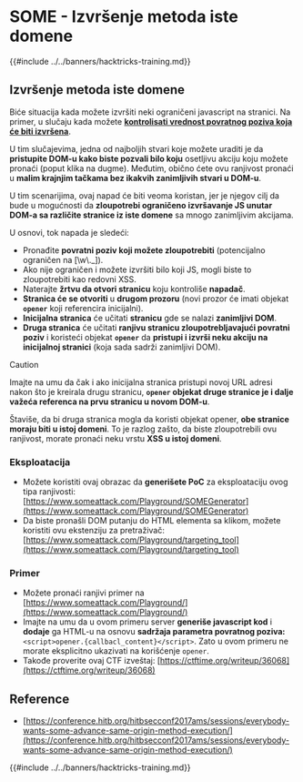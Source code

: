 # SOME - Izvršenje metoda iste domene

{{#include ../../banners/hacktricks-training.md}}

## Izvršenje metoda iste domene

Biće situacija kada možete izvršiti neki ograničeni javascript na stranici. Na primer, u slučaju kada možete [**kontrolisati vrednost povratnog poziva koja će biti izvršena**](./#javascript-function).

U tim slučajevima, jedna od najboljih stvari koje možete uraditi je da **pristupite DOM-u kako biste pozvali bilo koju** osetljivu akciju koju možete pronaći (poput klika na dugme). Međutim, obično ćete ovu ranjivost pronaći u **malim krajnjim tačkama bez ikakvih zanimljivih stvari u DOM-u**.

U tim scenarijima, ovaj napad će biti veoma koristan, jer je njegov cilj da bude u mogućnosti da **zloupotrebi ograničeno izvršavanje JS unutar DOM-a sa različite stranice iz iste domene** sa mnogo zanimljivim akcijama.

U osnovi, tok napada je sledeći:

- Pronađite **povratni poziv koji možete zloupotrebiti** (potencijalno ograničen na \[\w\\.\_]).
- Ako nije ograničen i možete izvršiti bilo koji JS, mogli biste to zloupotrebiti kao redovni XSS.
- Naterajte **žrtvu da otvori stranicu** koju kontroliše **napadač**.
- **Stranica će se otvoriti** u **drugom prozoru** (novi prozor će imati objekat **`opener`** koji referencira inicijalni).
- **Inicijalna stranica** će učitati **stranicu** gde se nalazi **zanimljivi DOM**.
- **Druga stranica** će učitati **ranjivu stranicu zloupotrebljavajući povratni poziv** i koristeći objekat **`opener`** da **pristupi i izvrši neku akciju na inicijalnoj stranici** (koja sada sadrži zanimljivi DOM).

> [!CAUTION]
> Imajte na umu da čak i ako inicijalna stranica pristupi novoj URL adresi nakon što je kreirala drugu stranicu, **`opener` objekat druge stranice je i dalje važeća referenca na prvu stranicu u novom DOM-u**.
>
> Štaviše, da bi druga stranica mogla da koristi objekat opener, **obe stranice moraju biti u istoj domeni**. To je razlog zašto, da biste zloupotrebili ovu ranjivost, morate pronaći neku vrstu **XSS u istoj domeni**.

### Eksploatacija

- Možete koristiti ovaj obrazac da **generišete PoC** za eksploataciju ovog tipa ranjivosti: [https://www.someattack.com/Playground/SOMEGenerator](https://www.someattack.com/Playground/SOMEGenerator)
- Da biste pronašli DOM putanju do HTML elementa sa klikom, možete koristiti ovu ekstenziju za pretraživač: [https://www.someattack.com/Playground/targeting_tool](https://www.someattack.com/Playground/targeting_tool)

### Primer

- Možete pronaći ranjivi primer na [https://www.someattack.com/Playground/](https://www.someattack.com/Playground/)
- Imajte na umu da u ovom primeru server **generiše javascript kod** i **dodaje** ga HTML-u na osnovu **sadržaja parametra povratnog poziva:** `<script>opener.{callbacl_content}</script>`. Zato u ovom primeru ne morate eksplicitno ukazivati na korišćenje `opener`.
- Takođe proverite ovaj CTF izveštaj: [https://ctftime.org/writeup/36068](https://ctftime.org/writeup/36068)

## Reference

- [https://conference.hitb.org/hitbsecconf2017ams/sessions/everybody-wants-some-advance-same-origin-method-execution/](https://conference.hitb.org/hitbsecconf2017ams/sessions/everybody-wants-some-advance-same-origin-method-execution/)

{{#include ../../banners/hacktricks-training.md}}
